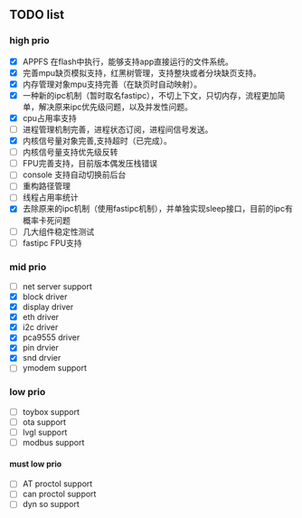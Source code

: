 

## TODO list
### high prio
* [x] APPFS 在flash中执行，能够支持app直接运行的文件系统。
* [x] 完善mpu缺页模拟支持，红黑树管理，支持整块或者分块缺页支持。
* [x] 内存管理对象mpu支持完善（在缺页时自动映射）。
* [x] 一种新的ipc机制（暂时取名fastipc），不切上下文，只切内存，流程更加简单，解决原来ipc优先级问题，以及并发性问题。
* [x] cpu占用率支持
* [ ] 进程管理机制完善，进程状态订阅，进程间信号发送。
* [x] 内核信号量对象完善,支持超时（已完成）。
* [ ] 内核信号量支持优先级反转
* [ ] FPU完善支持，目前版本偶发压栈错误
* [ ] console 支持自动切换前后台
* [ ] 重构路径管理
* [ ] 线程占用率统计
* [x] 去除原来的ipc机制（使用fastipc机制），并单独实现sleep接口，目前的ipc有概率卡死问题
* [ ] 几大组件稳定性测试
* [ ] fastipc FPU支持
### mid prio
* [ ] net server support
* [x] block driver
* [x] display driver
* [x] eth driver
* [x] i2c driver
* [x] pca9555 driver
* [x] pin drvier
* [x] snd drvier
* [ ] ymodem support
### low prio
- [ ] toybox support
- [ ] ota support
- [ ] lvgl support
- [ ] modbus support

#### must low prio
- [ ] AT proctol support
- [ ] can proctol support
- [ ] dyn so support
